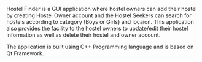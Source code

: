 Hostel Finder is a GUI application where hostel owners can add their hostel by creating Hostel Owner account and the Hostel Seekers can search for hostels according to category (Boys or Girls) and locaion. This application also provides the facility to the hostel owners to update/edit their hostel information as well as delete their hostel and owner account.

The application is built using C++ Programming language and is based on Qt Framework.
